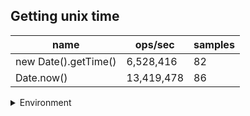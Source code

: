 ## Getting unix time

|name|ops/sec|samples|
|-|-|-|
|new Date().getTime()|6,528,416|82|
|Date.now()|13,419,478|86|


<details>
<summary>Environment</summary>

* __Machine:__ linux x64 | 2 vCPUs | 6.8GB Mem
* __Run:__ Tue Oct 10 2023 22:04:55 GMT+0000 (Coordinated Universal Time)
</details>

<!--
{"environment":{"platform":"linux","arch":"x64","cpus":2,"totalMemory":6.759757995605469},"benchmarks":"[{\"timeStamp\":1696975490153,\"currentTarget\":{\"0\":{\"name\":\"new Date().getTime()\",\"options\":{\"async\":false,\"defer\":false,\"delay\":0.005,\"initCount\":1,\"maxTime\":5,\"minSamples\":5,\"minTime\":0.05},\"async\":false,\"defer\":false,\"delay\":0.005,\"initCount\":1,\"maxTime\":5,\"minSamples\":5,\"minTime\":0.05,\"id\":1,\"stats\":{\"moe\":2.03839685037508e-9,\"rme\":1.3307502920221805,\"sem\":1.03999839304851e-9,\"deviation\":9.417585992098274e-9,\"mean\":1.5317650971750487e-7,\"sample\":[1.5928837885244968e-7,1.6306852880274064e-7,1.585174076583565e-7,1.6333797706419115e-7,1.5862569101881345e-7,1.6380712487817023e-7,1.6464302131755291e-7,1.560882866116087e-7,1.4646360262798596e-7,1.59300458663259e-7,1.444065559181252e-7,1.4881553636218423e-7,1.6054354163338886e-7,1.519366542683066e-7,1.5213033395705452e-7,1.470333475421961e-7,1.4460473013982086e-7,1.5055954031035543e-7,1.4696023024003567e-7,1.4671801806125244e-7,1.5193687595098225e-7,1.673797492653265e-7,1.554001168702486e-7,1.428304816804474e-7,1.461664074254952e-7,1.5350109389423525e-7,1.4734104940449808e-7,1.5392059033590316e-7,1.488567125584704e-7,1.4972619333274992e-7,1.6013483269769844e-7,1.516147742061151e-7,1.4376658414234457e-7,1.4126598144190786e-7,1.6351507880272922e-7,1.462911819421351e-7,1.4149972476209563e-7,1.481902049181485e-7,1.4403759044035242e-7,1.532010111817163e-7,1.4604530274758002e-7,1.48485209138463e-7,1.4528535254446854e-7,1.5410662292971694e-7,1.470401198061196e-7,1.5427684981043872e-7,1.5183185928144557e-7,1.5324504924641272e-7,1.5547012892425735e-7,1.6366977944269264e-7,1.5157327397604442e-7,1.5760684735446973e-7,1.420617831464068e-7,1.4359155824175204e-7,1.42239349704578e-7,1.6257050748223657e-7,1.5564120269083867e-7,1.67929951247604e-7,1.9885465180287883e-7,1.5017843602765364e-7,1.5351718472556664e-7,1.6158528564048566e-7,1.8376493553787133e-7,1.59934117926033e-7,1.5489819020491814e-7,1.5445385177803685e-7,1.5251389316252587e-7,1.5129549541411309e-7,1.7308754823720707e-7,1.4421064027393936e-7,1.4365451291359788e-7,1.487353255852687e-7,1.5584897202171415e-7,1.5030067270966778e-7,1.4545699090162292e-7,1.4601057760438575e-7,1.4921471210497382e-7,1.5008570770144877e-7,1.4079897860518324e-7,1.4434339838483433e-7,1.527676939628757e-7,1.548660747116262e-7],\"variance\":8.869092591856562e-17},\"times\":{\"cycle\":0.05623798966023333,\"elapsed\":5.414,\"period\":1.5317650971750487e-7,\"timeStamp\":1696975484739},\"running\":false,\"count\":367145,\"cycles\":5,\"hz\":6528416.151041996},\"1\":{\"name\":\"Date.now()\",\"options\":{\"async\":false,\"defer\":false,\"delay\":0.005,\"initCount\":1,\"maxTime\":5,\"minSamples\":5,\"minTime\":0.05},\"async\":false,\"defer\":false,\"delay\":0.005,\"initCount\":1,\"maxTime\":5,\"minSamples\":5,\"minTime\":0.05,\"id\":2,\"stats\":{\"moe\":1.2722797429254789e-9,\"rme\":1.707332976755301,\"sem\":6.491223178191219e-10,\"deviation\":6.01971273236645e-9,\"mean\":7.451854794858948e-8,\"sample\":[8.437481205849495e-8,8.080688992857523e-8,8.543877656729915e-8,7.455259422274113e-8,7.298813273640031e-8,7.517821754456699e-8,7.587609440053309e-8,8.290204362762804e-8,7.419600934037781e-8,7.281733485646449e-8,7.089337941925026e-8,7.251382577507497e-8,7.15044587984623e-8,7.102063506729495e-8,7.1747350619752e-8,7.288487157957601e-8,6.935321609230984e-8,7.003376955294181e-8,6.970673464199216e-8,6.752628022426505e-8,6.956502883598946e-8,7.341036489904059e-8,7.174414649485502e-8,6.989581041842291e-8,6.756976703731952e-8,7.015674333962238e-8,6.935106445613049e-8,7.231766154175533e-8,7.705645564877632e-8,7.049167302262721e-8,6.828498922831948e-8,7.468384783161387e-8,7.048565024821698e-8,7.130323819463958e-8,6.987105562469056e-8,7.015272904874687e-8,7.16926284238556e-8,7.42417352441358e-8,6.953652737077328e-8,7.317298382240777e-8,7.759464493597206e-8,7.433647384689495e-8,7.103186811716378e-8,7.004086146682189e-8,7.391028461322307e-8,6.860359412843054e-8,7.160739030950183e-8,7.363704120000535e-8,9.387212342606345e-8,7.751395768937417e-8,7.444820628102712e-8,7.117089906734641e-8,7.400274845115277e-8,8.510988987462031e-8,7.112500100357272e-8,6.917269479346473e-8,7.700065700560663e-8,7.54841729891748e-8,7.317539105883612e-8,7.366500742643812e-8,7.913013126731163e-8,6.969148033666519e-8,7.124529725823933e-8,7.22654757603736e-8,7.218090669449909e-8,6.902242382883064e-8,7.852895143307485e-8,7.211285233820249e-8,7.313014438815585e-8,6.894934685313949e-8,7.763936435473412e-8,7.556603161884478e-8,8.023840782932782e-8,9.549423817983416e-8,8.57451514784103e-8,7.851511357586046e-8,7.624317332377424e-8,7.391522137935761e-8,6.999115299662093e-8,7.480349056653505e-8,7.523497340495632e-8,7.300652487914939e-8,7.698700032156544e-8,7.584951396173898e-8,8.400656836955776e-8,1.0129975170930483e-7],\"variance\":3.6236941380214743e-17},\"times\":{\"cycle\":0.05654377996081431,\"elapsed\":5.514,\"period\":7.451854794858948e-8,\"timeStamp\":1696975490168},\"running\":false,\"count\":758788,\"cycles\":6,\"hz\":13419477.801552204},\"options\":{},\"events\":{\"start\":[null],\"cycle\":[null,null],\"complete\":[null,null]},\"length\":2,\"running\":false},\"type\":\"cycle\",\"target\":{\"name\":\"new Date().getTime()\",\"options\":{\"async\":false,\"defer\":false,\"delay\":0.005,\"initCount\":1,\"maxTime\":5,\"minSamples\":5,\"minTime\":0.05},\"async\":false,\"defer\":false,\"delay\":0.005,\"initCount\":1,\"maxTime\":5,\"minSamples\":5,\"minTime\":0.05,\"id\":1,\"stats\":{\"moe\":2.03839685037508e-9,\"rme\":1.3307502920221805,\"sem\":1.03999839304851e-9,\"deviation\":9.417585992098274e-9,\"mean\":1.5317650971750487e-7,\"sample\":[1.5928837885244968e-7,1.6306852880274064e-7,1.585174076583565e-7,1.6333797706419115e-7,1.5862569101881345e-7,1.6380712487817023e-7,1.6464302131755291e-7,1.560882866116087e-7,1.4646360262798596e-7,1.59300458663259e-7,1.444065559181252e-7,1.4881553636218423e-7,1.6054354163338886e-7,1.519366542683066e-7,1.5213033395705452e-7,1.470333475421961e-7,1.4460473013982086e-7,1.5055954031035543e-7,1.4696023024003567e-7,1.4671801806125244e-7,1.5193687595098225e-7,1.673797492653265e-7,1.554001168702486e-7,1.428304816804474e-7,1.461664074254952e-7,1.5350109389423525e-7,1.4734104940449808e-7,1.5392059033590316e-7,1.488567125584704e-7,1.4972619333274992e-7,1.6013483269769844e-7,1.516147742061151e-7,1.4376658414234457e-7,1.4126598144190786e-7,1.6351507880272922e-7,1.462911819421351e-7,1.4149972476209563e-7,1.481902049181485e-7,1.4403759044035242e-7,1.532010111817163e-7,1.4604530274758002e-7,1.48485209138463e-7,1.4528535254446854e-7,1.5410662292971694e-7,1.470401198061196e-7,1.5427684981043872e-7,1.5183185928144557e-7,1.5324504924641272e-7,1.5547012892425735e-7,1.6366977944269264e-7,1.5157327397604442e-7,1.5760684735446973e-7,1.420617831464068e-7,1.4359155824175204e-7,1.42239349704578e-7,1.6257050748223657e-7,1.5564120269083867e-7,1.67929951247604e-7,1.9885465180287883e-7,1.5017843602765364e-7,1.5351718472556664e-7,1.6158528564048566e-7,1.8376493553787133e-7,1.59934117926033e-7,1.5489819020491814e-7,1.5445385177803685e-7,1.5251389316252587e-7,1.5129549541411309e-7,1.7308754823720707e-7,1.4421064027393936e-7,1.4365451291359788e-7,1.487353255852687e-7,1.5584897202171415e-7,1.5030067270966778e-7,1.4545699090162292e-7,1.4601057760438575e-7,1.4921471210497382e-7,1.5008570770144877e-7,1.4079897860518324e-7,1.4434339838483433e-7,1.527676939628757e-7,1.548660747116262e-7],\"variance\":8.869092591856562e-17},\"times\":{\"cycle\":0.05623798966023333,\"elapsed\":5.414,\"period\":1.5317650971750487e-7,\"timeStamp\":1696975484739},\"running\":false,\"count\":367145,\"cycles\":5,\"hz\":6528416.151041996},\"aborted\":false},{\"timeStamp\":1696975495682,\"currentTarget\":{\"0\":{\"name\":\"new Date().getTime()\",\"options\":{\"async\":false,\"defer\":false,\"delay\":0.005,\"initCount\":1,\"maxTime\":5,\"minSamples\":5,\"minTime\":0.05},\"async\":false,\"defer\":false,\"delay\":0.005,\"initCount\":1,\"maxTime\":5,\"minSamples\":5,\"minTime\":0.05,\"id\":1,\"stats\":{\"moe\":2.03839685037508e-9,\"rme\":1.3307502920221805,\"sem\":1.03999839304851e-9,\"deviation\":9.417585992098274e-9,\"mean\":1.5317650971750487e-7,\"sample\":[1.5928837885244968e-7,1.6306852880274064e-7,1.585174076583565e-7,1.6333797706419115e-7,1.5862569101881345e-7,1.6380712487817023e-7,1.6464302131755291e-7,1.560882866116087e-7,1.4646360262798596e-7,1.59300458663259e-7,1.444065559181252e-7,1.4881553636218423e-7,1.6054354163338886e-7,1.519366542683066e-7,1.5213033395705452e-7,1.470333475421961e-7,1.4460473013982086e-7,1.5055954031035543e-7,1.4696023024003567e-7,1.4671801806125244e-7,1.5193687595098225e-7,1.673797492653265e-7,1.554001168702486e-7,1.428304816804474e-7,1.461664074254952e-7,1.5350109389423525e-7,1.4734104940449808e-7,1.5392059033590316e-7,1.488567125584704e-7,1.4972619333274992e-7,1.6013483269769844e-7,1.516147742061151e-7,1.4376658414234457e-7,1.4126598144190786e-7,1.6351507880272922e-7,1.462911819421351e-7,1.4149972476209563e-7,1.481902049181485e-7,1.4403759044035242e-7,1.532010111817163e-7,1.4604530274758002e-7,1.48485209138463e-7,1.4528535254446854e-7,1.5410662292971694e-7,1.470401198061196e-7,1.5427684981043872e-7,1.5183185928144557e-7,1.5324504924641272e-7,1.5547012892425735e-7,1.6366977944269264e-7,1.5157327397604442e-7,1.5760684735446973e-7,1.420617831464068e-7,1.4359155824175204e-7,1.42239349704578e-7,1.6257050748223657e-7,1.5564120269083867e-7,1.67929951247604e-7,1.9885465180287883e-7,1.5017843602765364e-7,1.5351718472556664e-7,1.6158528564048566e-7,1.8376493553787133e-7,1.59934117926033e-7,1.5489819020491814e-7,1.5445385177803685e-7,1.5251389316252587e-7,1.5129549541411309e-7,1.7308754823720707e-7,1.4421064027393936e-7,1.4365451291359788e-7,1.487353255852687e-7,1.5584897202171415e-7,1.5030067270966778e-7,1.4545699090162292e-7,1.4601057760438575e-7,1.4921471210497382e-7,1.5008570770144877e-7,1.4079897860518324e-7,1.4434339838483433e-7,1.527676939628757e-7,1.548660747116262e-7],\"variance\":8.869092591856562e-17},\"times\":{\"cycle\":0.05623798966023333,\"elapsed\":5.414,\"period\":1.5317650971750487e-7,\"timeStamp\":1696975484739},\"running\":false,\"count\":367145,\"cycles\":5,\"hz\":6528416.151041996},\"1\":{\"name\":\"Date.now()\",\"options\":{\"async\":false,\"defer\":false,\"delay\":0.005,\"initCount\":1,\"maxTime\":5,\"minSamples\":5,\"minTime\":0.05},\"async\":false,\"defer\":false,\"delay\":0.005,\"initCount\":1,\"maxTime\":5,\"minSamples\":5,\"minTime\":0.05,\"id\":2,\"stats\":{\"moe\":1.2722797429254789e-9,\"rme\":1.707332976755301,\"sem\":6.491223178191219e-10,\"deviation\":6.01971273236645e-9,\"mean\":7.451854794858948e-8,\"sample\":[8.437481205849495e-8,8.080688992857523e-8,8.543877656729915e-8,7.455259422274113e-8,7.298813273640031e-8,7.517821754456699e-8,7.587609440053309e-8,8.290204362762804e-8,7.419600934037781e-8,7.281733485646449e-8,7.089337941925026e-8,7.251382577507497e-8,7.15044587984623e-8,7.102063506729495e-8,7.1747350619752e-8,7.288487157957601e-8,6.935321609230984e-8,7.003376955294181e-8,6.970673464199216e-8,6.752628022426505e-8,6.956502883598946e-8,7.341036489904059e-8,7.174414649485502e-8,6.989581041842291e-8,6.756976703731952e-8,7.015674333962238e-8,6.935106445613049e-8,7.231766154175533e-8,7.705645564877632e-8,7.049167302262721e-8,6.828498922831948e-8,7.468384783161387e-8,7.048565024821698e-8,7.130323819463958e-8,6.987105562469056e-8,7.015272904874687e-8,7.16926284238556e-8,7.42417352441358e-8,6.953652737077328e-8,7.317298382240777e-8,7.759464493597206e-8,7.433647384689495e-8,7.103186811716378e-8,7.004086146682189e-8,7.391028461322307e-8,6.860359412843054e-8,7.160739030950183e-8,7.363704120000535e-8,9.387212342606345e-8,7.751395768937417e-8,7.444820628102712e-8,7.117089906734641e-8,7.400274845115277e-8,8.510988987462031e-8,7.112500100357272e-8,6.917269479346473e-8,7.700065700560663e-8,7.54841729891748e-8,7.317539105883612e-8,7.366500742643812e-8,7.913013126731163e-8,6.969148033666519e-8,7.124529725823933e-8,7.22654757603736e-8,7.218090669449909e-8,6.902242382883064e-8,7.852895143307485e-8,7.211285233820249e-8,7.313014438815585e-8,6.894934685313949e-8,7.763936435473412e-8,7.556603161884478e-8,8.023840782932782e-8,9.549423817983416e-8,8.57451514784103e-8,7.851511357586046e-8,7.624317332377424e-8,7.391522137935761e-8,6.999115299662093e-8,7.480349056653505e-8,7.523497340495632e-8,7.300652487914939e-8,7.698700032156544e-8,7.584951396173898e-8,8.400656836955776e-8,1.0129975170930483e-7],\"variance\":3.6236941380214743e-17},\"times\":{\"cycle\":0.05654377996081431,\"elapsed\":5.514,\"period\":7.451854794858948e-8,\"timeStamp\":1696975490168},\"running\":false,\"count\":758788,\"cycles\":6,\"hz\":13419477.801552204},\"options\":{},\"events\":{\"start\":[null],\"cycle\":[null,null],\"complete\":[null,null]},\"length\":2,\"running\":false},\"type\":\"cycle\",\"target\":{\"name\":\"Date.now()\",\"options\":{\"async\":false,\"defer\":false,\"delay\":0.005,\"initCount\":1,\"maxTime\":5,\"minSamples\":5,\"minTime\":0.05},\"async\":false,\"defer\":false,\"delay\":0.005,\"initCount\":1,\"maxTime\":5,\"minSamples\":5,\"minTime\":0.05,\"id\":2,\"stats\":{\"moe\":1.2722797429254789e-9,\"rme\":1.707332976755301,\"sem\":6.491223178191219e-10,\"deviation\":6.01971273236645e-9,\"mean\":7.451854794858948e-8,\"sample\":[8.437481205849495e-8,8.080688992857523e-8,8.543877656729915e-8,7.455259422274113e-8,7.298813273640031e-8,7.517821754456699e-8,7.587609440053309e-8,8.290204362762804e-8,7.419600934037781e-8,7.281733485646449e-8,7.089337941925026e-8,7.251382577507497e-8,7.15044587984623e-8,7.102063506729495e-8,7.1747350619752e-8,7.288487157957601e-8,6.935321609230984e-8,7.003376955294181e-8,6.970673464199216e-8,6.752628022426505e-8,6.956502883598946e-8,7.341036489904059e-8,7.174414649485502e-8,6.989581041842291e-8,6.756976703731952e-8,7.015674333962238e-8,6.935106445613049e-8,7.231766154175533e-8,7.705645564877632e-8,7.049167302262721e-8,6.828498922831948e-8,7.468384783161387e-8,7.048565024821698e-8,7.130323819463958e-8,6.987105562469056e-8,7.015272904874687e-8,7.16926284238556e-8,7.42417352441358e-8,6.953652737077328e-8,7.317298382240777e-8,7.759464493597206e-8,7.433647384689495e-8,7.103186811716378e-8,7.004086146682189e-8,7.391028461322307e-8,6.860359412843054e-8,7.160739030950183e-8,7.363704120000535e-8,9.387212342606345e-8,7.751395768937417e-8,7.444820628102712e-8,7.117089906734641e-8,7.400274845115277e-8,8.510988987462031e-8,7.112500100357272e-8,6.917269479346473e-8,7.700065700560663e-8,7.54841729891748e-8,7.317539105883612e-8,7.366500742643812e-8,7.913013126731163e-8,6.969148033666519e-8,7.124529725823933e-8,7.22654757603736e-8,7.218090669449909e-8,6.902242382883064e-8,7.852895143307485e-8,7.211285233820249e-8,7.313014438815585e-8,6.894934685313949e-8,7.763936435473412e-8,7.556603161884478e-8,8.023840782932782e-8,9.549423817983416e-8,8.57451514784103e-8,7.851511357586046e-8,7.624317332377424e-8,7.391522137935761e-8,6.999115299662093e-8,7.480349056653505e-8,7.523497340495632e-8,7.300652487914939e-8,7.698700032156544e-8,7.584951396173898e-8,8.400656836955776e-8,1.0129975170930483e-7],\"variance\":3.6236941380214743e-17},\"times\":{\"cycle\":0.05654377996081431,\"elapsed\":5.514,\"period\":7.451854794858948e-8,\"timeStamp\":1696975490168},\"running\":false,\"count\":758788,\"cycles\":6,\"hz\":13419477.801552204},\"aborted\":false}]"}-->
